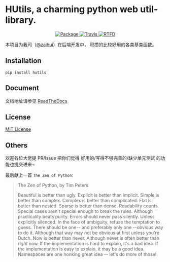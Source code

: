# HUtils, a charming python web util-library.

<p align="center">
    <a href="https://pypi.python.org/pypi/hutils">
        <img src="https://img.shields.io/pypi/v/hutils.svg" alt="Package" />
    </a>
    <a href="https://travis-ci.org/zaihui/hutils">
        <img src="https://img.shields.io/travis/zaihui/hutils.svg" alt="Travis" />
    </a>
    <a href="https://hutils.readthedocs.io/en/latest/?badge=latest">
        <img src="https://readthedocs.org/projects/hutils/badge/?version=latest" alt="RTFD" />
    </a>
</p>

本项目为我司（[@zaihui](https://github.com/zaihui)）在后端开发中，
积攒的比较好用的各类基类函数。


## Installation

```
pip install hutils
```


## Document

文档地址请参见 [ReadTheDocs](https://hutils.readthedocs.io/en/latest/?badge=latest)


## License

[MIT License](/LICENSE)


## Others

欢迎各位大佬提 PR/Issue 把你们觉得 好用的/写得不够完善的/缺少单元测试 的功能也提交进来~

最后献上一首 `The Zen of Python`:

> The Zen of Python, by Tim Peters
>
> Beautiful is better than ugly.
> Explicit is better than implicit.
> Simple is better than complex.
> Complex is better than complicated.
> Flat is better than nested.
> Sparse is better than dense.
> Readability counts.
> Special cases aren't special enough to break the rules.
> Although practicality beats purity.
> Errors should never pass silently.
> Unless explicitly silenced.
> In the face of ambiguity, refuse the temptation to guess.
> There should be one-- and preferably only one --obvious way to do it.
> Although that way may not be obvious at first unless you're Dutch.
> Now is better than never.
> Although never is often better than *right* now.
> If the implementation is hard to explain, it's a bad idea.
> If the implementation is easy to explain, it may be a good idea.
> Namespaces are one honking great idea -- let's do more of those!
